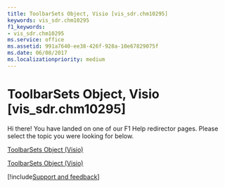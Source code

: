 ```yaml
---
title: ToolbarSets Object, Visio [vis_sdr.chm10295]
keywords: vis_sdr.chm10295
f1_keywords:
- vis_sdr.chm10295
ms.service: office
ms.assetid: 991a7640-ee38-426f-928a-10e67829075f
ms.date: 06/08/2017
ms.localizationpriority: medium
---
```



# ToolbarSets Object, Visio [vis_sdr.chm10295]

Hi there! You have landed on one of our F1 Help redirector pages. Please select the topic you were looking for below.

[ToolbarSets Object (Visio)](https://msdn.microsoft.com/library/413b8169-1840-a2c4-4552-9343b3f64035.aspx)

[ToolbarSets Object (Visio)](https://msdn.microsoft.com/library/ddf79048-6585-81ab-b1c6-d7c4b0f0ff1b%28Office.15%29.aspx)

[!include[Support and feedback](~/includes/feedback-boilerplate.md)]